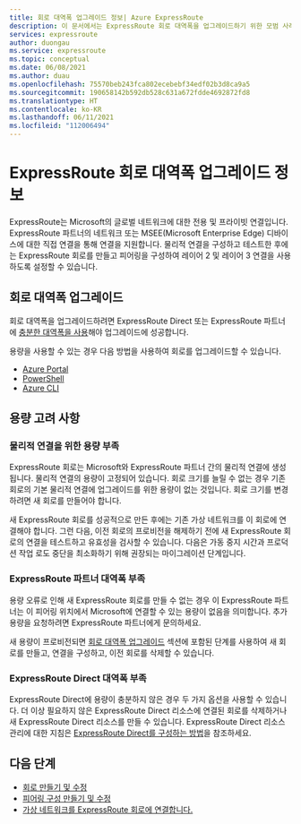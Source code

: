 ```yaml
---
title: 회로 대역폭 업그레이드 정보| Azure ExpressRoute
description: 이 문서에서는 ExpressRoute 회로 대역폭을 업그레이드하기 위한 모범 사례를 알아봅니다.
services: expressroute
author: duongau
ms.service: expressroute
ms.topic: conceptual
ms.date: 06/08/2021
ms.author: duau
ms.openlocfilehash: 75570beb243fca802ecebebf34edf02b3d8ca9a5
ms.sourcegitcommit: 190658142b592db528c631a672fdde4692872fd8
ms.translationtype: HT
ms.contentlocale: ko-KR
ms.lasthandoff: 06/11/2021
ms.locfileid: "112006494"
---
```

# <a name="about-upgrading-expressroute-circuit-bandwidth"></a>ExpressRoute 회로 대역폭 업그레이드 정보

ExpressRoute는 Microsoft의 글로벌 네트워크에 대한 전용 및 프라이빗 연결입니다. ExpressRoute 파트너의 네트워크 또는 MSEE(Microsoft Enterprise Edge) 디바이스에 대한 직접 연결을 통해 연결을 지원합니다. 물리적 연결을 구성하고 테스트한 후에는 ExpressRoute 회로를 만들고 피어링을 구성하여 레이어 2 및 레이어 3 연결을 사용하도록 설정할 수 있습니다.

## <a name="upgrade-circuit-bandwidth"></a><a name="upgrade"></a>회로 대역폭 업그레이드

회로 대역폭을 업그레이드하려면 ExpressRoute Direct 또는 ExpressRoute 파트너에 [충분한 대역폭을 사용](#considerations)해야 업그레이드에 성공합니다.

용량을 사용할 수 있는 경우 다음 방법을 사용하여 회로를 업그레이드할 수 있습니다.

* [Azure Portal](expressroute-howto-circuit-portal-resource-manager.md#modify)
* [PowerShell](expressroute-howto-circuit-arm.md#modify)
* [Azure CLI](howto-circuit-cli.md#modify)

## <a name="capacity-considerations"></a><a name="considerations"></a>용량 고려 사항

### <a name="insufficient-capacity-for-physical-connection"></a>물리적 연결을 위한 용량 부족

ExpressRoute 회로는 Microsoft와 ExpressRoute 파트너 간의 물리적 연결에 생성됩니다. 물리적 연결의 용량이 고정되어 있습니다. 회로 크기를 늘릴 수 없는 경우 기존 회로의 기본 물리적 연결에 업그레이드를 위한 용량이 없는 것입니다. 회로 크기를 변경하려면 새 회로를 만들어야 합니다.

새 ExpressRoute 회로를 성공적으로 만든 후에는 기존 가상 네트워크를 이 회로에 연결해야 합니다. 그런 다음, 이전 회로의 프로비전을 해제하기 전에 새 ExpressRoute 회로의 연결을 테스트하고 유효성을 검사할 수 있습니다. 다음은 가동 중지 시간과 프로덕션 작업 로도 중단을 최소화하기 위해 권장되는 마이그레이션 단계입니다.

### <a name="insufficient-expressroute-partner-bandwidth"></a><a name="bandwidth"></a>ExpressRoute 파트너 대역폭 부족

용량 오류로 인해 새 ExpressRoute 회로를 만들 수 없는 경우 이 ExpressRoute 파트너는 이 피어링 위치에서 Microsoft에 연결할 수 있는 용량이 없음을 의미합니다. 추가 용량을 요청하려면 ExpressRoute 파트너에게 문의하세요.

새 용량이 프로비전되면 [회로 대역폭 업그레이드](#upgrade) 섹션에 포함된 단계를 사용하여 새 회로를 만들고, 연결을 구성하고, 이전 회로를 삭제할 수 있습니다.


### <a name="insufficient-expressroute-direct-bandwidth"></a><a name="bandwidth"></a>ExpressRoute Direct 대역폭 부족

ExpressRoute Direct에 용량이 충분하지 않은 경우 두 가지 옵션을 사용할 수 있습니다. 더 이상 필요하지 않은 ExpressRoute Direct 리소스에 연결된 회로를 삭제하거나 새 ExpressRoute Direct 리소스를 만들 수 있습니다. ExpressRoute Direct 리소스 관리에 대한 지침은 [ExpressRoute Direct를 구성하는 방법](how-to-expressroute-direct-portal.md)을 참조하세요.

## <a name="next-steps"></a>다음 단계

* [회로 만들기 및 수정](expressroute-howto-circuit-portal-resource-manager.md)
* [피어링 구성 만들기 및 수정](expressroute-howto-routing-portal-resource-manager.md)
* [가상 네트워크를 ExpressRoute 회로에 연결합니다.](expressroute-howto-linkvnet-portal-resource-manager.md)
